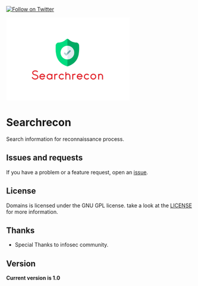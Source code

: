 [![Follow on Twitter](https://img.shields.io/twitter/follow/johandu0.svg?logo=twitter)](https://twitter.com/johandu0)


![Subdomains](images/searchrecon.png)

# Searchrecon

Search information for reconnaissance process.

## Issues and requests

If you have a problem or a feature request, open an [issue](https://github.com/johandu1997/Searchrecon/issues).

## License

Domains is licensed under the GNU GPL license. take a look at the [LICENSE](https://github.com/johandu1997/Searchrecon/blob/master/LICENSE) for more information.

## Thanks

* Special Thanks to infosec community.

## Version

**Current version is 1.0**
